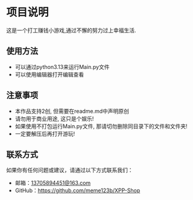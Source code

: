 # 项目说明

这是一个打工赚钱小游戏,通过不懈的努力过上幸福生活.

## 使用方法

- 可以通过python3.13来运行Main.py文件
- 可以使用编辑器打开编辑查看

## 注意事项

- 本作品支持2创, 但需要在readme.md中声明原创
- 请勿用于商业用途, 这只是个娱乐!
- 如果使用不打包运行Main.py文件, 那请切勿删除同目录下的文件和文件夹!
- 一定要解压后再打开游玩!

## 联系方式

如果你有任何问题或建议，请通过以下方式联系我们：

- 邮箱：13705894451@163.com
- GitHub：https://github.com/meme123b/XPP-Shop
